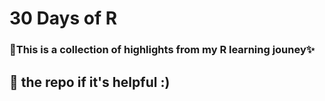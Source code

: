 # 30 Days of R

### 📌This is a collection of highlights from my R learning jouney✨

## 🌟 the repo if it's helpful :)
